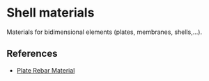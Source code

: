 # Shell materials
Materials for bidimensional elements (plates, membranes, shells,...).

## References
- [Plate Rebar Material](https://portwooddigital.com/2024/11/08/plate-rebar-material/)
